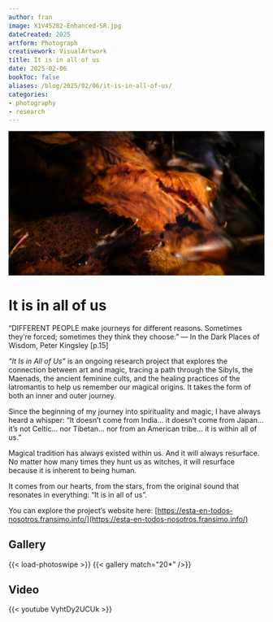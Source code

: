 ```yaml
---
author: fran
image: X1V45282-Enhanced-SR.jpg
dateCreated: 2025
artform: Photograph
creativework: VisualArtwork
title: It is in all of us
date: 2025-02-06
bookToc: false
aliases: /blog/2025/02/06/it-is-in-all-of-us/
categories:
- photography
- research
---
```


![The Whisper of the Nymphs](X1V45282-Enhanced-SR.jpg)

# It is in all of us

“DIFFERENT PEOPLE make journeys for different reasons. Sometimes they’re forced; sometimes they think they choose.”
— In the Dark Places of Wisdom, Peter Kingsley [p.15]

*"It Is in All of Us"* is an ongoing research project that explores the connection between art and magic, tracing a path
through the Sibyls, the Maenads, the ancient feminine cults, and the healing practices of the Iatromantis to help us
remember our magical origins. It takes the form of both an inner and outer journey.

Since the beginning of my journey into spirituality and magic, I have always heard a whisper:
“It doesn’t come from India… it doesn’t come from Japan… it’s not Celtic… nor Tibetan… nor from an American tribe… it is
within all of us.”

Magical tradition has always existed within us. And it will always resurface. No matter how many times they hunt us as
witches, it will resurface because it is inherent to being human.

It comes from our hearts, from the stars, from the original sound that resonates in everything: “It is in all of us”.

You can explore the project’s website here: [https://esta-en-todos-nosotros.fransimo.info/](https://esta-en-todos-nosotros.fransimo.info/)

## Gallery

{{< load-photoswipe >}}
{{< gallery match="20*" />}}

## Video 

{{< youtube VyhtDy2UCUk >}}